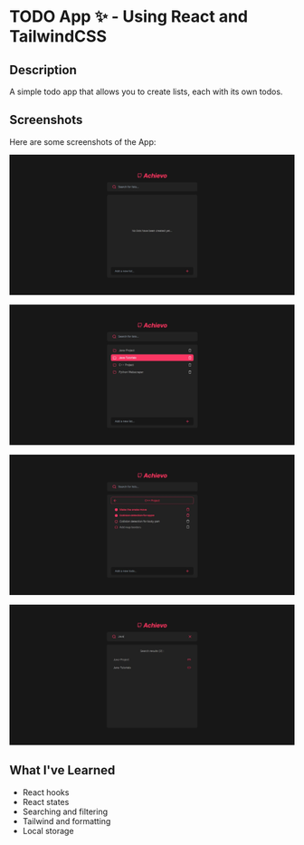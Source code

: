 # TODO App ✨ - Using React and TailwindCSS

## Description

A simple todo app that allows you to create lists, each with its own todos.

## Screenshots

Here are some screenshots of the App:

![Image 1](./screenshots/1.JPG)

![Image 1](./screenshots/2.JPG)

![Image 1](./screenshots/3.JPG)

![Image 1](./screenshots/4.JPG)

## What I've Learned

- React hooks
- React states
- Searching and filtering
- Tailwind and formatting
- Local storage
